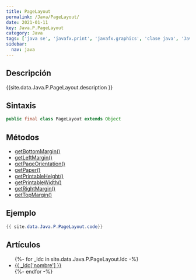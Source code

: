 ```yaml
---
title: PageLayout
permalink: /Java/PageLayout/
date: 2021-01-11
key: Java.P.PageLayout
category: Java
tags: ['java se', 'javafx.print', 'javafx.graphics', 'clase java', 'JavaFX 8.0']
sidebar: 
  nav: java
---
```


## Descripción
{{site.data.Java.P.PageLayout.description }}

## Sintaxis
~~~java
public final class PageLayout extends Object
~~~

## Métodos
* [getBottomMargin()](/Java/PageLayout/getBottomMargin/)
* [getLeftMargin()](/Java/PageLayout/getLeftMargin/)
* [getPageOrientation()](/Java/PageLayout/getPageOrientation/)
* [getPaper()](/Java/PageLayout/getPaper/)
* [getPrintableHeight()](/Java/PageLayout/getPrintableHeight/)
* [getPrintableWidth()](/Java/PageLayout/getPrintableWidth/)
* [getRightMargin()](/Java/PageLayout/getRightMargin/)
* [getTopMargin()](/Java/PageLayout/getTopMargin/)

## Ejemplo
~~~java
{{ site.data.Java.P.PageLayout.code}}
~~~

## Artículos
<ul>
{%- for _ldc in site.data.Java.P.PageLayout.ldc -%}
   <li>
       <a href="{{_ldc['url'] }}">{{ _ldc['nombre'] }}</a>
   </li>
{%- endfor -%}
</ul>
